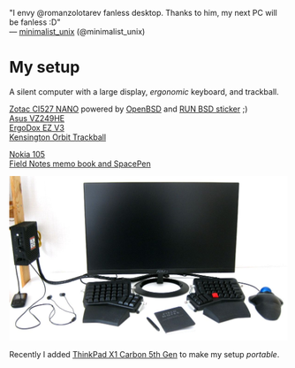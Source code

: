 "I envy @romanzolotarev fanless desktop. Thanks to him, my next
PC will be fanless :D"<br>&mdash;
[minimalist_unix](https://twitter.com/minimalist_unix/status/996764784090648577 "16 May 2018")
(@minimalist_unix)

# My setup

A silent computer with a large display, _ergonomic_ keyboard, and
trackball.

[Zotac CI527 NANO](/zotac-ci527.html)
powered by [OpenBSD](/openbsd/) and [RUN BSD sticker](/runbsd.html) ;)<br>
[Asus VZ249HE](/asus-vz249he.html)<br>
[ErgoDox EZ V3](/ergodox.html)<br>
[Kensington Orbit Trackball](/kensington-orbit.html)

[Nokia 105](/nokia-105.html)<br>
[Field Notes memo book and SpacePen](/fieldnotes-spacepen.html)

![My desktop](/setup.jpeg "2017")

Recently I added [ThinkPad X1 Carbon 5th Gen](/lenovo-thinkpad-x1c5.html)
to make my setup _portable_.
